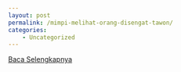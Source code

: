 ```yaml
---
layout: post
permalink: /mimpi-melihat-orang-disengat-tawon/
categories:
    - Uncategorized
---
```


[Baca Selengkapnya](/10)